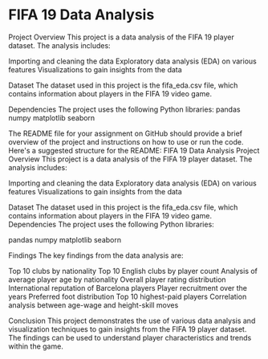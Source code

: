 # FIFA 19 Data Analysis
Project Overview
This project is a data analysis of the FIFA 19 player dataset. The analysis includes:

Importing and cleaning the data
Exploratory data analysis (EDA) on various features
Visualizations to gain insights from the data

Dataset
The dataset used in this project is the fifa_eda.csv file, which contains information about players in the FIFA 19 video game.

Dependencies
The project uses the following Python libraries:
pandas
numpy
matplotlib
seaborn

The README file for your assignment on GitHub should provide a brief overview of the project and instructions on how to use or run the code. Here's a suggested structure for the README:
FIFA 19 Data Analysis
Project Overview
This project is a data analysis of the FIFA 19 player dataset. The analysis includes:

Importing and cleaning the data
Exploratory data analysis (EDA) on various features
Visualizations to gain insights from the data

Dataset
The dataset used in this project is the fifa_eda.csv file, which contains information about players in the FIFA 19 video game.
Dependencies
The project uses the following Python libraries:

pandas
numpy
matplotlib
seaborn


Findings
The key findings from the data analysis are:

Top 10 clubs by nationality
Top 10 English clubs by player count
Analysis of average player age by nationality
Overall player rating distribution
International reputation of Barcelona players
Player recruitment over the years
Preferred foot distribution
Top 10 highest-paid players
Correlation analysis between age-wage and height-skill moves

Conclusion
This project demonstrates the use of various data analysis and visualization techniques to gain insights from the FIFA 19 player dataset. The findings can be used to understand player characteristics and trends within the game.

